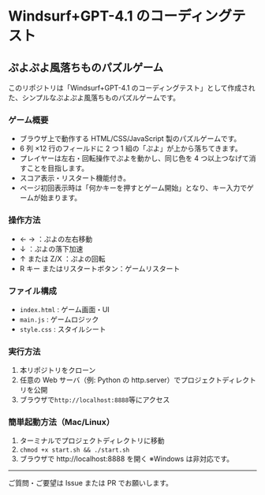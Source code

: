 # Windsurf+GPT-4.1 のコーディングテスト

## ぷよぷよ風落ちものパズルゲーム

このリポジトリは「Windsurf+GPT-4.1 のコーディングテスト」として作成された、シンプルなぷよぷよ風落ちものパズルゲームです。

### ゲーム概要

- ブラウザ上で動作する HTML/CSS/JavaScript 製のパズルゲームです。
- 6 列 ×12 行のフィールドに 2 つ 1 組の「ぷよ」が上から落ちてきます。
- プレイヤーは左右・回転操作でぷよを動かし、同じ色を 4 つ以上つなげて消すことを目指します。
- スコア表示・リスタート機能付き。
- ページ初回表示時は「何かキーを押すとゲーム開始」となり、キー入力でゲームが始まります。

### 操作方法

- ← → ：ぷよの左右移動
- ↓ ：ぷよの落下加速
- ↑ または Z/X ：ぷよの回転
- R キー またはリスタートボタン：ゲームリスタート

### ファイル構成

- `index.html` : ゲーム画面・UI
- `main.js` : ゲームロジック
- `style.css` : スタイルシート

### 実行方法

1. 本リポジトリをクローン
2. 任意の Web サーバ（例: Python の http.server）でプロジェクトディレクトリを公開
3. ブラウザで`http://localhost:8888`等にアクセス

### 簡単起動方法（Mac/Linux）

1. ターミナルでプロジェクトディレクトリに移動
2. `chmod +x start.sh && ./start.sh`
3. ブラウザで http://localhost:8888 を開く
   ※Windows は非対応です。

---

ご質問・ご要望は Issue または PR でお願いします。
